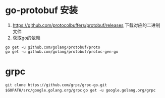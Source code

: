 # go-protobuf 安装
1. https://github.com/protocolbuffers/protobuf/releases 下载对应的二进制文件
2. 获取go的依赖
```
go get -u github.com/golang/protobuf/proto
go get -u github.com/golang/protobuf/protoc-gen-go
```

# grpc
`git clone https://github.com/grpc/grpc-go.git $GOPATH/src/google.golang.org/grpc`
`go get -u google.golang.org/grpc`

